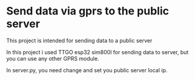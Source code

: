 # Send data via gprs to the public server

This project is intended for sending data to a public server

In this project i used TTGO esp32 sim800l for sending data to server, but you can use any other GPRS module.

In server.py, you need change and set you public server local ip.
